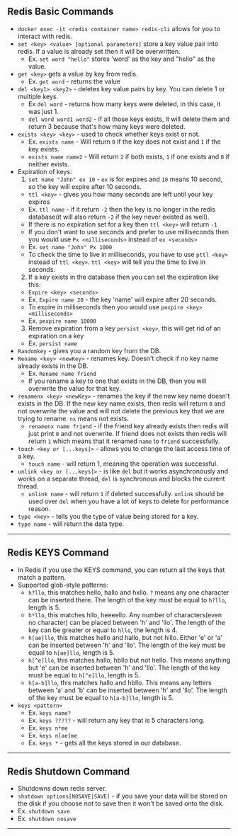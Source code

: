 ## Redis Basic Commands
- `docker exec -it <redis container name> redis-cli` allows for you to interact with redis.
- `set <key> <value> [optional parameters]` store a key value pair into redis. If a value is already set then it will be overwritten.
  - Ex. `set word "hello"` stores 'word' as the key and "hello" as the value.
- `get <key>` gets a value by key from redis.
  - Ex. `get word` - returns the value
- `del <key1> <key2>` - deletes key value pairs by key. You can delete 1 or multiple keys.
  - Ex `del word` - returns how many keys were deleted, in this case, it was just 1.
  - `del word word1 word2` - if all those keys exists, it will delete them and return 3 because that's how many keys were deleted.
- `exists <key> <key>` - used to check whether keys exist or not.
  - Ex. `exists name` - Will return `0` if the key does not exist and `1` if the key exists.
  - `exists name name2` - Will return `2` if both exists, `1` if one exists and `0` if neither exists.
- Expiration of keys:
  1. `set name "John" ex 10` - `ex` is for expires and `10` means 10 second, so the key will expire after 10 seconds.
    - `ttl <key>` - gives you how many seconds are left until your key expires
    - Ex. `ttl name` - if it return `-2` then the key is no longer in the redis database(it will also return `-2` if the key never existed as well).
    - If there is no expiration set for a key then `ttl <key>` will return `-1`
    - If you don't want to use seconds and prefer to use milliseconds then you would use `Px <milliseconds>` instead of `ex <seconds>`
    - Ex. `set name "John" Px 1000`
    - To check the time to live in milliseconds, you have to use `pttl <key>` instead of `ttl <key>`. `ttl <key>` will tell you the time to live in seconds.
  2. If a key exists in the database then you can set the expiration like this:
    - `Expire <key> <seconds>`
    - Ex. `Expire name 20` - the key 'name' will expire after 20 seconds.
    - To expire in milliseconds then you would use `pexpire <key> <milliseconds>`
    - Ex. `pexpire name 10000`
  3. Remove expiration from a key `persist <key>`, this will get rid of an expiration on a key
    - Ex. `persist name`
- `Randomkey` - gives you a random key from the DB.
- `Rename <key> <newKey>` - renames key. Doesn't check if no key name already exists in the DB.
  - Ex. `Rename name friend`
  - If you rename a key to one that exists in the DB, then you will overwrite the value for that key.
- `renamenx <key> <newKey>` - renames the key if the new key name doesn't exists in the DB. If the new key name exists, then redis will return `0` and not overwrite the value and will not delete the previous key that we are trying to rename. `nx` means not exists.
  - `renamenx name friend` - if the friend key already exists then redis will just print `0` and not overwrite. If friend does not exists then redis will return `1` which means that it renamed `name` to `friend` successfully.
- `touch <key or [...keys]>` - allows you to change the last access time of a key.
  - `touch name` - will return 1, meaning the operation was successful.
- `unlink <key or [...keys]>` - is like `del` but it works asynchronously and works on a separate thread, `del` is synchronous and blocks the current thread.
  - `unlink name` - will return `1` if deleted successfully. `unlink` should be used over `del` when you have a lot of keys to delete for performance reason.
- `type <key>` - tells you the type of value being stored for a key.
- `type name` - will return the data type.
---

## Redis KEYS Command
- In Redis if you use the KEYS command, you can return all the keys that match a pattern.
- Supported glob-style patterns:
  - `h?llo`, this matches hello, hallo and hxllo. `?` means any one character can be inserted there. The length of the key must be equal to `h?llo`, length is 5.
  - `h*llo`, this matches hllo, heeeello. Any number of characters(even no character) can be placed between 'h' and 'llo'. The length of the key can be greater or equal to `hllo`, the length is 4.
  - `h[ae]llo`, this matches hello and hallo, but not hillo. Either 'e' or 'a' can be inserted between 'h' and 'llo'. The length of the key must be equal to `h[ae]llo`, length is 5.
  - `h[^e]llo`, this matches hallo, hbllo but not hello. This means anything but 'e' can be inserted between 'h' and 'llo'. The length of the key must be equal to `h[^e]llo`, length is 5.
  - `h[a-b]llo`, this matches hallo and hbllo. This means any letters between 'a' and 'b' can be inserted between 'h' and 'llo'. The length of the key must be equal to `h[a-b]llo`, length is 5.
- `keys <pattern>`
  - Ex. `keys name?`
  - Ex. `keys ?????` - will return any key that is 5 characters long.
  - Ex. `keys n*me`
  - Ex. `keys n[ae]me`
  - Ex. `keys *` - gets all the keys stored in our database.
---

## Redis Shutdown Command
- Shutdowns down redis server.
- `shutdown options[NOSAVE|SAVE]` - if you save your data will be stored on the disk if you choose not to save then it won't be saved onto the disk.
- Ex. `shutdown save`
- Ex. `shutdown nosave`
---